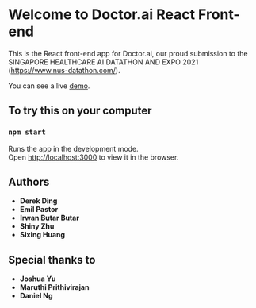 # Welcome to Doctor.ai React Front-end 

This is the React front-end app for Doctor.ai, our proud submission to the SINGAPORE HEALTHCARE AI DATATHON AND EXPO 2021 (https://www.nus-datathon.com/).

You can see a live [demo](https://main.dp1io7plhm38y.amplifyapp.com/).


## To try this on your computer

### `npm start`

Runs the app in the development mode.\
Open [http://localhost:3000](http://localhost:3000) to view it in the browser.

## Authors
*  **Derek Ding**
*  **Emil Pastor**
*  **Irwan Butar Butar**
*  **Shiny Zhu**
*  **Sixing Huang**

## Special thanks to
*  **Joshua Yu**
*  **Maruthi Prithivirajan**
*  **Daniel Ng**

